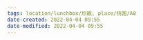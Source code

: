 ```yaml
---
tags: location/lunchbox/炒飯, place/桃園/A8 
date-created: 2022-04-04 09:55
date-modified: 2022-04-04 09:55
---
```


